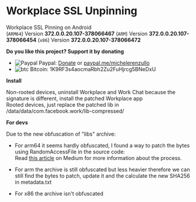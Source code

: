 # Workplace SSL Unpinning
Workplace SSL Pinning on Android  
(`ARM64`) Version **372.0.0.20.107-378066467** 
(`ARM`) Version **372.0.0.20.107-378066454**
(`x86`) Version **372.0.0.20.107-378066472**

**Do you like this project? Support it by donating**

- ![Paypal](https://raw.githubusercontent.com/reek/anti-adblock-killer/gh-pages/images/paypal.png) Paypal: [Donate](https://www.paypal.com/donate?hosted_button_id=XQ8QUEME5JZMN) or [paypal.me/michelerenzullo](https://paypal.me/michelerenzullo)
- ![btc](https://raw.githubusercontent.com/reek/anti-adblock-killer/gh-pages/images/bitcoin.png) Bitcoin: 1K9RF3s4aocmaRbh2Zu2FuHjrcg5BNeDxU

**Install**

Non-rooted devices, uninstall Workplace and Work Chat because the signature is different, install the patched Workplace app  
Rooted devices, just replace the patched lib in /data/data/com.facebook.work/lib-compressed/

**For devs** 

Due to the new obfuscation of "libs" archive:

- For arm64 it seems hardly obfuscated, I found a way to patch the bytes using RandomAccessFile in the source code:  
Read [this article](https://renzullomichele.medium.com/patch-encrypted-libraries-in-metas-apps-for-android-ad3dfd35db79) on Medium for more information about the process.

- For arm the archive is still obfuscated but less heavier therefore we can still find the bytes to patch, update it and the calculate the new SHA256 in metadata.txt

- For x86 the archive isn't obfuscated
